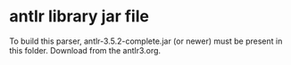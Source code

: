 antlr library jar file
======================

To build this parser, antlr-3.5.2-complete.jar (or newer) must be present
in this folder.  Download from the antlr3.org.

